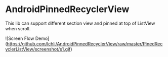 # AndroidPinnedRecyclerView
This lib can support different section view and pinned at top of ListView when scroll.

![Screen Flow Demo] (https://github.com/lchli/AndroidPinnedRecyclerView/raw/master/PinedRecyclerListView/screenshot/s1.gif)

